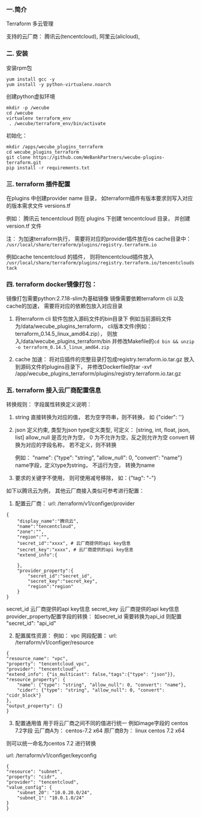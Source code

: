 
### 一.简介
Terraform 多云管理

支持的云厂商： 腾讯云(tencentcloud), 阿里云(alicloud),


### 二. 安装

安装rpm包
```
yum install gcc -y
yum install -y python-virtualenv.noarch
```
创建python虚拟环境
```
mkdir -p /wecube
cd /wecube
virtualenv terraform_env
 . /wecube/terraform_env/bin/activate
```

初始化：
```
mkdir /apps/wecube_plugins_terraform
cd wecube_plugins_terraform
git clone https://github.com/WeBankPartners/wecube-plugins-terraform.git
pip install -r requirements.txt
```

### 三. terraform 插件配置
在plugins 中创建provider name 目录， 如terraform插件有版本要求则写入对应的版本需求文件 versions.tf

例如： 腾讯云 tencentcloud
则在 plugins 下创建 tencentcloud 目录， 并创建version.tf 文件

注： 为加速terraform执行， 需要将对应的provider插件放在os cache目录中：
`/usr/local/share/terraform/plugins/registry.terraform.io`

例如cache tencentcloud 的插件，
则将tencentcloud插件放入 `/usr/local/share/terraform/plugins/registry.terraform.io/tencentcloudstack`

### 四. terraform docker镜像打包：
镜像打包需要python:2.7.18-slim为基础镜像
镜像需要依赖terraform cli 以及cache的加速， 需要将对应的依赖包放入对应目录
1. 将terraform cli 软件包放入源码文件的bin目录下
 例如当前源码文件为/data/wecube_plugins_terraform， cli版本文件(例如：terraform_0.14.5_linux_amd64.zip），
 则放入/data/wecube_plugins_terraform/bin  并修改Makefile的`cd bin && unzip -o terraform_0.14.5_linux_amd64.zip`

2. cache 加速：
将对应插件的完整目录打包成registry.terraform.io.tar.gz 放入到源码文件的plugins目录下，
并修改Dockerfile的tar -xvf /app/wecube_plugins_terraform/plugins/registry.terraform.io.tar.gz

### 五. terraform 接入云厂商配置信息
转换规则：
字段属性转换定义说明：
1. string 直接转换为对应的值， 若为空字符串，则不转换， 如 {"cider": ''}
2. json 定义约束, 类型为json
   type定义类型, 可定义： [string, int, float, json, list]
   allow_null 是否允许为空， 0 为不允许为空，反之则允许为空
   convert 转换为对应的字段名称， 若不定义，则不转换

   例如： "name": {"type": "string", "allow_null": 0, "convert": "name"}
    name字段，定义type为string， 不运行为空， 转换为name
3. 要求的关键字不使用， 则可使用减号移除， 如：{"tag": "-"}

如下以腾讯云为例， 其他云厂商接入类似可参考进行配置：
1. 配置云厂商：
url: /terraform/v1/configer/provider

```
{
    "display_name":"腾讯云",
    "name":"tencentcloud",
    "zone":"",
    "region":"",
    "secret_id":"xxxx", # 云厂商提供的api key信息
    "secret_key":"xxxx", # 云厂商提供的api key信息
    "extend_info":{

    },
    "provider_property":{
        "secret_id":"secret_id",
        "secret_key":"secret_key",
        "region":"region"
    }
}
```
secret_id 云厂商提供的api key信息
secret_key 云厂商提供的api key信息
provider_property配置字段的转换： 如secret_id 需要转换为api_id 则配置 "secret_id": "api_id"

2. 配置属性资源：
例如： vpc 网段配置：
url: /terraform/v1/configer/resource

```
{
"resource_name": "vpc",
"property": "tencentcloud_vpc",
"provider": "tencentcloud",
"extend_info": {"is_multicast": false,"tags":{"type": "json"}},
"resource_property": {
	"name": {"type": "string", "allow_null": 0, "convert": "name"},
	"cider": {"type": "string", "allow_null": 0, "convert": "cidr_block"}
},
"output_property": {}
}
```

3. 配置通用值
用于将云厂商之间不同的值进行统一
例如image字段的 centos 7.2字段
云厂商A为： centos-7.2 x64
原厂商B为： linux centos 7.2 x64

则可以统一命名为centos 7.2 进行转换

url: /terraform/v1/configer/keyconfig

```
{
"resource": "subnet",
"property": "cidr",
"provider": "tencentcloud",
"value_config": {
	"subnet_20": "10.0.20.0/24",
	"subnet_1": "10.0.1.0/24"
}
}
```

